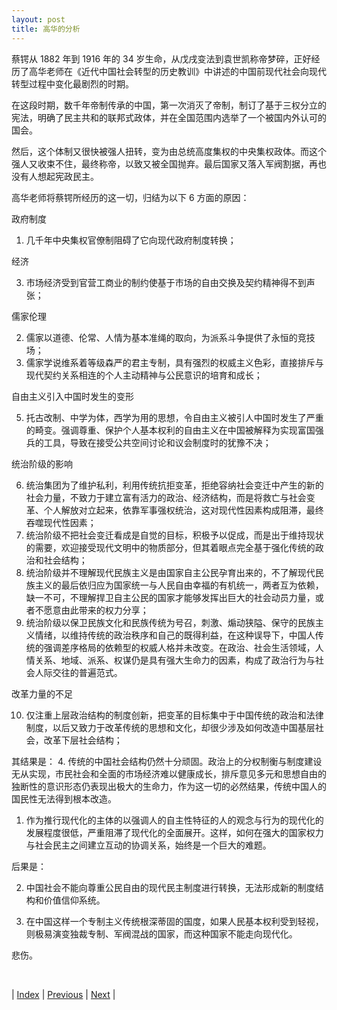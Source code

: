 ```yaml
---
layout: post
title: 高华的分析
---
```


蔡锷从 1882 年到 1916 年的 34 岁生命，从戊戌变法到袁世凯称帝梦碎，正好经历了高华老师在《近代中国社会转型的历史教训》中讲述的中国前现代社会向现代转型过程中变化最剧烈的时期。

在这段时期，数千年帝制传承的中国，第一次消灭了帝制，制订了基于三权分立的宪法，明确了民主共和的联邦式政体，并在全国范围内选举了一个被国内外认可的国会。

然后，这个体制又很快被强人扭转，变为由总统高度集权的中央集权政体。而这个强人又收束不住，最终称帝，以致又被全国抛弃。最后国家又落入军阀割据，再也没有人想起宪政民主。

高华老师将蔡锷所经历的这一切，归结为以下 6 方面的原因：

政府制度

1. 几千年中央集权官僚制阻碍了它向现代政府制度转换；

经济

3. 市场经济受到官营工商业的制约使基于市场的自由交换及契约精神得不到声张；

儒家伦理

2. 儒家以道德、伦常、人情为基本准绳的取向，为派系斗争提供了永恒的竞技场；
4. 儒家学说维系着等级森严的君主专制，具有强烈的权威主义色彩，直接排斥与现代契约关系相连的个人主动精神与公民意识的培育和成长；

自由主义引入中国时发生的变形

5. 托古改制、中学为体，西学为用的思想，令自由主义被引人中国时发生了严重的畸变。强调尊重、保护个人基本权利的自由主义在中国被解释为实现富国强兵的工具，导致在接受公共空间讨论和议会制度时的犹豫不决；

统治阶级的影响

6. 统治集团为了维护私利，利用传统抗拒变革，拒绝容纳社会变迁中产生的新的社会力量，不致力于建立富有活力的政治、经济结构，而是将救亡与社会变革、个人解放对立起来，依靠军事强权统治，这对现代性因素构成阻滞，最终吞噬现代性因素；
7. 统治阶级不把社会变迁看成是自觉的目标，积极予以促成，而是出于维持现状的需要，欢迎接受现代文明中的物质部分，但其着眼点完全基于强化传统的政治和社会结构；
8. 统治阶级并不理解现代民族主义是由国家自主公民孕育出来的，不了解现代民族主义的最后依归应为国家统一与人民自由幸福的有机统一，两者互为依赖，缺一不可，不理解捍卫自主公民的国家才能够发挥出巨大的社会动员力量，或者不愿意由此带来的权力分享；
9. 统治阶级以保卫民族文化和民族传统为号召，刺激、煽动狭隘、保守的民族主义情绪，以维持传统的政治秩序和自己的既得利益，在这种误导下，中国人传统的强调差序格局的依赖型的权威人格并未改变。在政治、社会生活领域，人情关系、地域、派系、权谋仍是具有强大生命力的因素，构成了政治行为与社会人际交往的普遍范式。

改革力量的不足

10. 仅注重上层政治结构的制度创新，把变革的目标集中于中国传统的政治和法律制度，以后又致力于改革传统的思想和文化，却很少涉及如何改造中国基层社会，改革下层社会结构；

其结果是：
4. 传统的中国社会结构仍然十分顽固。政治上的分权制衡与制度建设无从实现，市民社会和全面的市场经济难以健康成长，排斥意见多元和思想自由的独断性的意识形态仍表现出极大的生命力，作为这一切的必然结果，传统中国人的国民性无法得到根本改造。
1. 作为推行现代化的主体的以强调人的自主性特征的人的观念与行为的现代化的发展程度很低，严重阻滞了现代化的全面展开。这样，如何在强大的国家权力与社会民主之间建立互动的协调关系，始终是一个巨大的难题。

后果是：

2. 中国社会不能向尊重公民自由的现代民主制度进行转换，无法形成新的制度结构和价值信仰系统。

3. 在中国这样一个专制主义传统根深蒂固的国度，如果人民基本权利受到轻视，则极易演变独裁专制、军阀混战的国家，而这种国家不能走向现代化。

悲伤。

<br/>

| [Index](./) | [Previous](17-5-learn) | [Next](21-refer) |
